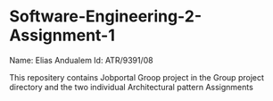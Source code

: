 # Software-Engineering-2-Assignment-1

Name: Elias Andualem
Id: ATR/9391/08

This repositery contains Jobportal Groop project in the Group project directory and 
the two individual Architectural pattern Assignments 
